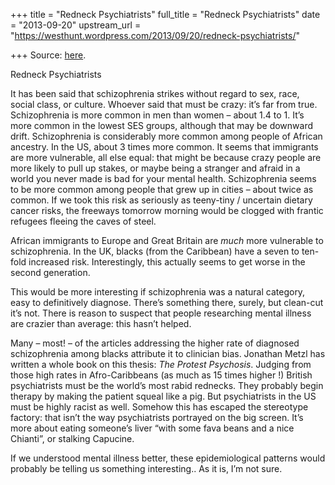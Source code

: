 +++
title = "Redneck Psychiatrists"
full_title = "Redneck Psychiatrists"
date = "2013-09-20"
upstream_url = "https://westhunt.wordpress.com/2013/09/20/redneck-psychiatrists/"

+++
Source: [here](https://westhunt.wordpress.com/2013/09/20/redneck-psychiatrists/).

Redneck Psychiatrists

It has been said that schizophrenia strikes without regard to sex, race,
social class, or culture. Whoever said that must be crazy: it’s far
from true. Schizophrenia is more common in men than women – about 1.4
to 1. It’s more common in the lowest SES groups, although that may be
downward drift. Schizophrenia is considerably more common among people
of African ancestry. In the US, about 3 times more common. It seems
that immigrants are more vulnerable, all else equal: that might be
because crazy people are more likely to pull up stakes, or maybe being a
stranger and afraid in a world you never made is bad for your mental
health. Schizophrenia seems to be more common among people that grew up
in cities – about twice as common. If we took this risk as seriously as
teeny-tiny / uncertain dietary cancer risks, the freeways tomorrow
morning would be clogged with frantic refugees fleeing the caves of
steel.

African immigrants to Europe and Great Britain are *much* more
vulnerable to schizophrenia. In the UK, blacks (from the Caribbean)
have a seven to ten-fold increased risk. Interestingly, this actually
seems to get worse in the second generation.

This would be more interesting if schizophrenia was a natural category,
easy to definitively diagnose. There’s something there, surely, but
clean-cut it’s not. There is reason to suspect that people researching
mental illness are crazier than average: this hasn’t helped.

Many – most! – of the articles addressing the higher rate of diagnosed
schizophrenia among blacks attribute it to clinician bias. Jonathan
Metzl has written a whole book on this thesis: *The Protest Psychosis*.
Judging from those high rates in Afro-Caribbeans (as much as 15 times
higher !) British psychiatrists must be the world’s most rabid
rednecks. They probably begin therapy by making the patient squeal like
a pig. But psychiatrists in the US must be highly racist as well.
Somehow this has escaped the stereotype factory: that isn’t the way
psychiatrists portrayed on the big screen. It’s more about eating
someone’s liver “with some fava beans and a nice Chianti”, or stalking
Capucine.

If we understood mental illness better, these epidemiological patterns
would probably be telling us something interesting.. As it is, I’m not
sure.





